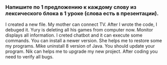 ### Напишите по 1 предложению к каждому слову из лексического блока в 1 уроке (слова есть в презентации).
I created a new file. My mother can connect TV. After I wrote the code, I debuged it. Yury is deleting all his games from computer now. Monitor displays all information. I creted chatbot 
and it can execute some commands. You can install a newer version. She helps me to restore some my programs. Mike uninstall 8 version of Java. You should update your program. 
Nik can helps me to upgrade my new project. After coding you need to verify all bugs.
